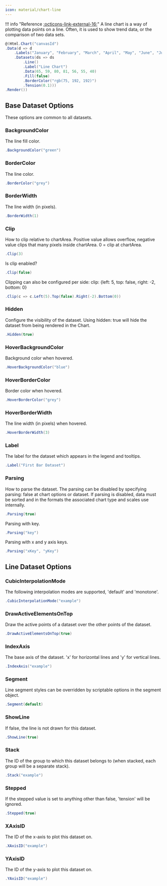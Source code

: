 ```yaml
---
icon: material/chart-line
---
```


!!! info "Reference [:octicons-link-external-16:](https://www.chartjs.org/docs/latest/charts/line.html)"
	A line chart is a way of plotting data points on a line. Often, it is used to show trend data, or the comparison of two data sets.

```csharp hl_lines="5" linenums="1"
@(Html.Chart("canvasId")
.Data(d => d
    .Labels("January", "February", "March", "April", "May", "June", "July")
    .Datasets(ds => ds
        .Line()
        .Label("Line Chart")
        .Data(65, 59, 80, 81, 56, 55, 40)
        .Fill(false)
        .BorderColor("rgb(75, 192, 192)")
        .Tension(0.1)))
.Render())
```

## Base Dataset Options
These options are common to all datasets.

### BackgroundColor
The line fill color.
```csharp
.BackgroundColor("green")
```

### BorderColor
The line color.
```csharp
.BorderColor("grey")
```

### BorderWidth
The line width (in pixels).
```csharp
.BorderWidth(1)
```

### Clip
How to clip relative to chartArea. Positive value allows overflow, negative value clips that many pixels inside chartArea.
0 = clip at chartArea.
```csharp
.Clip(3)
```
Is clip enabled?
```csharp
.Clip(false)
```
Clipping can also be configured per side: clip: {left: 5, top: false, right: -2, bottom: 0}
```csharp
.Clip(c => c.Left(5).Top(false).Right(-2).Bottom(0))
```

### Hidden
Configure the visibility of the dataset. Using hidden: true will hide the dataset from being rendered in the Chart.
```csharp
.Hidden(true)
```

### HoverBackgroundColor
Background color when hovered.
```csharp
.HoverBackgroundColor("blue")
```

### HoverBorderColor
Border color when hovered.
```csharp
.HoverBorderColor("grey")
```

### HoverBorderWidth
The line width (in pixels) when hovered.
```csharp
.HoverBorderWidth(3)
```

### Label
The label for the dataset which appears in the legend and tooltips.
```csharp
.Label("First Bar Dataset")
```

### Parsing
How to parse the dataset. The parsing can be disabled by specifying parsing: false at chart options or dataset. 
If parsing is disabled, data must be sorted and in the formats the associated chart type and scales use internally.
```csharp
.Parsing(true)
```
Parsing with key.
```csharp
.Parsing("key")
```
Parsing with x and y axis keys.
```csharp
.Parsing("xKey", "yKey")
```

## Line Dataset Options

### CubicInterpolationMode
The following interpolation modes are supported, 'default' and 'monotone'.
```csharp
.CubicInterpolationMode("example")
```

### DrawActiveElementsOnTop
Draw the active points of a dataset over the other points of the dataset.
```csharp
.DrawActiveElementsOnTop(true)
```

### IndexAxis
The base axis of the dataset. 'x' for horizontal lines and 'y' for vertical lines.
```csharp
.IndexAxis("example")
```

### Segment
Line segment styles can be overridden by scriptable options in the segment object.
```csharp
.Segment(default)
```

### ShowLine
If false, the line is not drawn for this dataset.
```csharp
.ShowLine(true)
```

### Stack
The ID of the group to which this dataset belongs to (when stacked, each group will be a separate stack).
```csharp
.Stack("example")
```

### Stepped
If the stepped value is set to anything other than false, 'tension' will be ignored.
```csharp
.Stepped(true)
```

### XAxisID
The ID of the x-axis to plot this dataset on.
```csharp
.XAxisID("example")
```

### YAxisID
The ID of the y-axis to plot this dataset on.
```csharp
.YAxisID("example")
```

